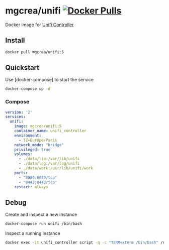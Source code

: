 # mgcrea/unifi [![Docker Pulls](https://img.shields.io/docker/pulls/mgcrea/unifi.svg)](https://registry.hub.docker.com/u/mgcrea/unifi/)

Docker image for [Unifi Controller](https://www.ubnt.com/enterprise/software/)

## Install

```sh
docker pull mgcrea/unifi:5
```

## Quickstart

Use [docker-compose] to start the service

```sh
docker-compose up -d
```

### Compose

```yaml
version: '2'
services:
  unifi:
    image: mgcrea/unifi:5
    container_name: unifi_controller
    environment:
      - TZ=Europe/Paris
    network_mode: "bridge"
    privileged: true
    volumes:
      - ./data/lib:/var/lib/unifi
      - ./data/log:/var/log/unifi
      - ./data/work:/usr/lib/unifi/work
    ports:
      - "8080:8080/tcp"
      - "8443:8443/tcp"
    restart: always
```

## Debug

Create and inspect a new instance

```sh
docker-compose run unifi /bin/bash
```

Inspect a running instance

```sh
docker exec -it unifi_controller script -q -c "TERM=xterm /bin/bash" /dev/null;
```
